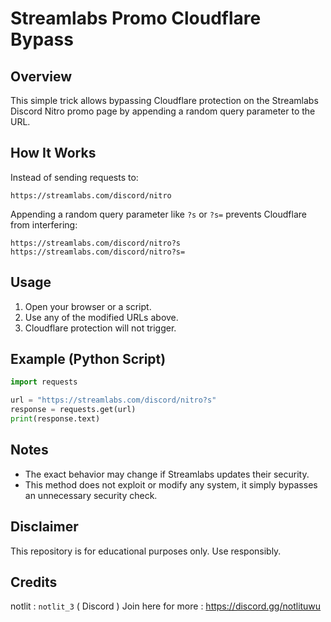 # Streamlabs Promo Cloudflare Bypass

## Overview
This simple trick allows bypassing Cloudflare protection on the Streamlabs Discord Nitro promo page by appending a random query parameter to the URL.

## How It Works
Instead of sending requests to:
```
https://streamlabs.com/discord/nitro
```
Appending a random query parameter like `?s` or `?s=` prevents Cloudflare from interfering:
```
https://streamlabs.com/discord/nitro?s
https://streamlabs.com/discord/nitro?s=
```

## Usage
1. Open your browser or a script.
2. Use any of the modified URLs above.
3. Cloudflare protection will not trigger.

## Example (Python Script)
```python
import requests

url = "https://streamlabs.com/discord/nitro?s"
response = requests.get(url)
print(response.text)
```

## Notes
- The exact behavior may change if Streamlabs updates their security.
- This method does not exploit or modify any system, it simply bypasses an unnecessary security check.

## Disclaimer
This repository is for educational purposes only. Use responsibly.

## Credits
notlit : `notlit_3` ( Discord )
Join here for more : https://discord.gg/notlituwu
